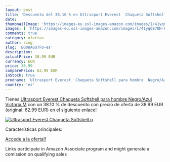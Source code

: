 ```yaml
---
layout: post
title: 'Descuento del 38.10 % en Ultrasport Everest  Chaqueta Softshell p'
date: 
thumbnailImage: 'https://images-eu.ssl-images-amazon.com/images/I/41yq6870H-L._SL200_.jpg'
images: [ 'https://images-eu.ssl-images-amazon.com/images/I/41yq6870H-L._SL200_.jpg' ]
comments: true
category: ofertas
author: ring
slug: 'B008AGO7FU-es'
description:
actualPrice: 38.99 EUR
currency: EUR
price: 38.99
comparePrice: 62.99 EUR
inStock: true
prodname: 'Ultrasport Everest  Chaqueta Softshell para hombre  Negro/Azul Victoria  M'
country: 'es'
---
```


Tienes [Ultrasport Everest  Chaqueta Softshell para hombre  Negro/Azul Victoria  M](https://www.amazon.es/dp/B008AGO7FU/?tag=tolees-21) con un 38.10 % de descuento con precio de oferta de 38.99 EUR (original: 62.99 EUR) en el siguiente enlace!

[![Ultrasport Everest  Chaqueta Softshell p](https://images-eu.ssl-images-amazon.com/images/I/41yq6870H-L._SL200_.jpg)](https://www.amazon.es/dp/B008AGO7FU/?tag=tolees-21)

Características principales:


[Accede a la oferta!!](https://www.amazon.es/dp/B008AGO7FU/?tag=tolees-21)

Links participate in Amazon Associate program and might generate a comission on qualifying sales


